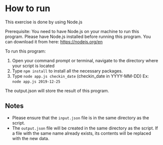 # How to run
This exercise is done by using Node.js

Prerequisite: You need to have Node.js on your machine to run this program. Please have Node.js installed before running this program. You can download it from here: https://nodejs.org/en

To run this program:
1. Open your command prompt or terminal, navigate to the directory where your script is located
2. Type `npm install` to install all the necessary packages.
3. Type `node app.js checkin_date` (checkin_date in YYYY-MM-DD)
   Ex: `node app.js 2019-12-25`

The output.json will store the result of this program.

## Notes
- Please ensure that the `input.json` file is in the same directory as the script.
- The `output.json` file will be created in the same directory as the script. If a file with the same name already exists, its contents will be replaced with the new data.
